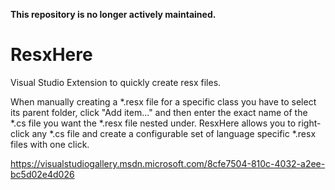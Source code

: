 **This repository is no longer actively maintained.**

# ResxHere

Visual Studio Extension to quickly create resx files.

When manually creating a *.resx file for a specific class you have to select its parent folder,
click "Add item..." and then enter the exact name of the *.cs file you want the *.resx file nested under.
ResxHere allows you to right-click any *.cs file and create a configurable set of language specific *.resx files with one click.

https://visualstudiogallery.msdn.microsoft.com/8cfe7504-810c-4032-a2ee-bc5d02e4d026
